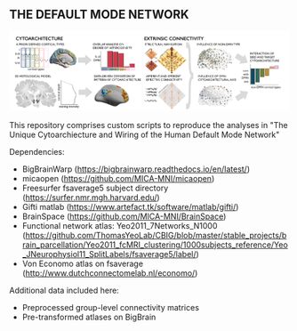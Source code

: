THE DEFAULT MODE NETWORK
----------------------------------------------

![Alt text](figures/figure_methods_overview.png?raw=true "Title")


This repository comprises custom scripts to reproduce the analyses in "The Unique Cytoarchiecture and Wiring of the Human Default Mode Network"
 
Dependencies:
- BigBrainWarp (https://bigbrainwarp.readthedocs.io/en/latest/)
- micaopen (https://github.com/MICA-MNI/micaopen)
- Freesurfer fsaverage5 subject directory (https://surfer.nmr.mgh.harvard.edu/)
- Gifti matlab (https://www.artefact.tk/software/matlab/gifti/)
- BrainSpace (https://github.com/MICA-MNI/BrainSpace)
- Functional network atlas: Yeo2011_7Networks_N1000 (https://github.com/ThomasYeoLab/CBIG/blob/master/stable_projects/brain_parcellation/Yeo2011_fcMRI_clustering/1000subjects_reference/Yeo_JNeurophysiol11_SplitLabels/fsaverage5/label/)
- Von Economo atlas on fsaverage (http://www.dutchconnectomelab.nl/economo/)

Additional data included here:
- Preprocessed group-level connectivity matrices
- Pre-transformed atlases on BigBrain
